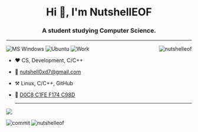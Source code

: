 <h1 align="center">Hi 👋, I'm NutshellEOF</h1>
<h3 align="center">A student studying Computer Science.</h3>

***

<p><img align="right" src="https://github-readme-stats.vercel.app/api?username=nutshelleof&show_icons=true&locale=en&count_private=true" alt="nutshelleof" /></p>

![MS Windows](https://img.shields.io/badge/OS-Windows-33aadd?style=flat-square&logo=windows11&logoColor=ffffff)
![Ubuntu](https://img.shields.io/badge/VM-Ubuntu-33aadd?style=flat-square&logo=ubuntu&logoColor=ffffff)
![Work](https://img.shields.io/badge/Work-C/C++-33aadd?style=flat-square&logo=cplusplus&logoColor=ffffff)

  - :heart: CS, Development, C/C++

  - :email: [nutshell0xd7@gmail.com](mailto:nutshell0xd7@gmail.com)

  - :hammer_and_pick: Linux, C/C++, GitHub
  
  - 🔑 [D0C8 C1FE F174 C98D](https://keyserver.ubuntu.com/pks/lookup?op=get&search=0x32038f4f4091fced75799012d0c8c1fef174c98d)

    ***

    

![](http://github-profile-summary-cards.vercel.app/api/cards/profile-details?username=NutshellEOF)

<p><img align="left" src="http://github-profile-summary-cards.vercel.app/api/cards/most-commit-language?username=NutshellEOF" alt="commit" /></p>

<p><img align="center" src="http://github-profile-summary-cards.vercel.app/api/cards/productive-time?username=NutshellEOF&utcOffset=8" alt="nutshelleof" /></p>
